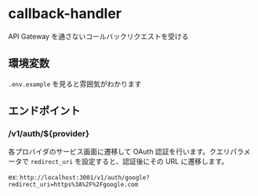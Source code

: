 # callback-handler

API Gateway を通さないコールバックリクエストを受ける

## 環境変数

`.env.example` を見ると雰囲気がわかります

## エンドポイント

### /v1/auth/${provider}

各プロバイダのサービス画面に遷移して OAuth 認証を行います。クエリパラメータで `redirect_uri` を設定すると、認証後にその URL に遷移します。

ex: `http://localhost:3001/v1/auth/google?redirect_uri=https%3A%2F%2Fgoogle.com`
